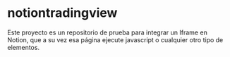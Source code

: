 # notiontradingview

Este proyecto es un repositorio de prueba para integrar un Iframe en Notion, que a su vez esa página ejecute javascript o cualquier otro tipo de elementos.
